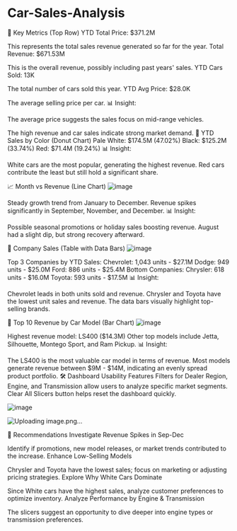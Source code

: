 # Car-Sales-Analysis
📌 Key Metrics (Top Row)
YTD Total Price: $371.2M

This represents the total sales revenue generated so far for the year.
Total Revenue: $671.53M

This is the overall revenue, possibly including past years' sales.
YTD Cars Sold: 13K


The total number of cars sold this year.
YTD Avg Price: $28.0K

The average selling price per car.
📊 Insight:

The average price suggests the sales focus on mid-range vehicles.                                  

The high revenue and car sales indicate strong market demand.
🎨 YTD Sales by Color (Donut Chart)
Pale White: $174.5M (47.02%)
Black: $125.2M (33.74%)
Red: $71.4M (19.24%)
📊 Insight:

White cars are the most popular, generating the highest revenue.
Red cars contribute the least but still hold a significant share.

📈 Month vs Revenue (Line Chart)
![image](https://github.com/user-attachments/assets/54c98481-e733-4fc8-8a14-0969c5470f04)

Steady growth trend from January to December.
Revenue spikes significantly in September, November, and December.
📊 Insight:

Possible seasonal promotions or holiday sales boosting revenue.
August had a slight dip, but strong recovery afterward.


🏢 Company Sales (Table with Data Bars)
![image](https://github.com/user-attachments/assets/3b7ee22b-10f3-412c-a8f7-3b449ffd928a)

Top 3 Companies by YTD Sales:
Chevrolet: 1,043 units - $27.1M
Dodge: 949 units - $25.0M
Ford: 886 units - $25.4M
Bottom Companies:
Chrysler: 618 units - $16.0M
Toyota: 593 units - $17.5M
📊 Insight:

Chevrolet leads in both units sold and revenue.
Chrysler and Toyota have the lowest unit sales and revenue.
The data bars visually highlight top-selling brands.


🚗 Top 10 Revenue by Car Model (Bar Chart)
![image](https://github.com/user-attachments/assets/455174d5-93a7-4db9-97d3-8c6fb47003e2)

Highest revenue model: LS400 ($14.3M)
Other top models include Jetta, Silhouette, Montego Sport, and Ram Pickup.
📊 Insight:

The LS400 is the most valuable car model in terms of revenue.
Most models generate revenue between $9M - $14M, indicating an evenly spread product portfolio.
🛠 Dashboard Usability Features
Filters for Dealer Region, Engine, and Transmission allow users to analyze specific market segments.
Clear All Slicers button helps reset the dashboard quickly.

![image](https://github.com/user-attachments/assets/6568637d-158d-4e41-a75b-85e1259272d0)

![Uploading image.png…]()


🚀 Recommendations
Investigate Revenue Spikes in Sep-Dec

Identify if promotions, new model releases, or market trends contributed to the increase.
Enhance Low-Selling Models

Chrysler and Toyota have the lowest sales; focus on marketing or adjusting pricing strategies.
Explore Why White Cars Dominate

Since White cars have the highest sales, analyze customer preferences to optimize inventory.
Analyze Performance by Engine & Transmission

The slicers suggest an opportunity to dive deeper into engine types or transmission preferences.

